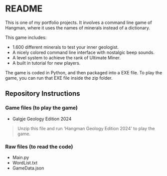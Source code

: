 # README

This is one of my portfolio projects. It involves a command line game of Hangman, where it uses the names of minerals instead of a dictionary.

This game includes:
- 1.600 different minerals to test your inner geologist.
- A nicely colored command line interface with nostalgic beep sounds.
- A level system to achieve the rank of Ultimate Miner.
- A built in tutorial for new players.

The game is coded in Python, and then packaged into a EXE file.
To play the game, you can run that EXE file inside the zip folder.


## Repository Instructions

### Game files (to play the game)
- Galgje Geology Edition 2024
> Unzip this file and run 'Hangman Geology Edition 2024' to play the game.

### Raw files (to read the code)
- Main.py
- WordList.txt
- GameData.json
